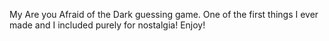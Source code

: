 
My Are you Afraid of the Dark guessing game. One of the first things I ever made and I included purely for nostalgia! Enjoy!
